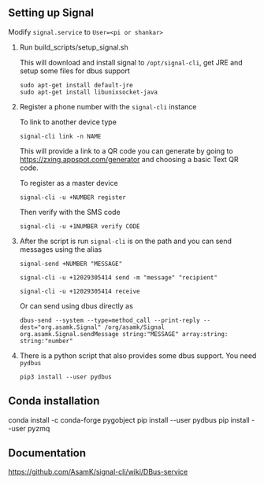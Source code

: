 ## Setting up Signal 

Modify `signal.service` to `User=<pi or shankar>`

1. Run build_scripts/setup_signal.sh
    
    This will download and install signal to `/opt/signal-cli`, get JRE and setup some files for dbus support
    
    ~~~
    sudo apt-get install default-jre
    sudo apt-get install libunixsocket-java
    ~~~

2. Register a phone number with the `signal-cli` instance

    To link to another device type

    ~~~
    signal-cli link -n NAME
    ~~~
    
    This will provide a link to a QR code you can generate by going to https://zxing.appspot.com/generator and choosing a basic Text QR code.

    To register as a master device

    ~~~
    signal-cli -u +NUMBER register
    ~~~

    Then verify with the SMS code

    ~~~
    signal-cli -u +1NUMBER verify CODE
    ~~~

3. After the script is run `signal-cli` is on the path and you can send messages using the alias

    ~~~
    signal-send +NUMBER "MESSAGE"
    ~~~

    ~~~
    signal-cli -u +12029305414 send -m "message" "recipient"
    ~~~

    ~~~
    signal-cli -u +12029305414 receive
    ~~~

    Or can send using dbus directly as

    ~~~
    dbus-send --system --type=method_call --print-reply --dest="org.asamk.Signal" /org/asamk/Signal org.asamk.Signal.sendMessage string:"MESSAGE" array:string: string:"number"
    ~~~

4. There is a python script that also provides some dbus support. You need `pydbus`
    
    ~~~
    pip3 install --user pydbus
    ~~~

## Conda installation

conda install -c conda-forge pygobject
pip install --user pydbus
pip install --user pyzmq
## Documentation

https://github.com/AsamK/signal-cli/wiki/DBus-service
